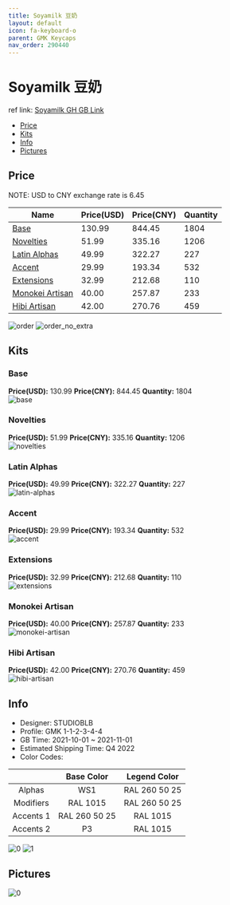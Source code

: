 ```yaml
---
title: Soyamilk 豆奶
layout: default
icon: fa-keyboard-o
parent: GMK Keycaps
nav_order: 290440
---
```


# Soyamilk 豆奶

ref link: [Soyamilk GH GB Link](https://geekhack.org/index.php?topic=114810.0)

* [Price](#price)
* [Kits](#kits)
* [Info](#info)
* [Pictures](#pictures)

## Price

NOTE: USD to CNY exchange rate is 6.45

| Name          | Price(USD)   |  Price(CNY) | Quantity |
| ------------- | ------------ |  ---------- | -------- |
|[Base](#base)|130.99|844.45|1804|
|[Novelties](#novelties)|51.99|335.16|1206|
|[Latin Alphas](#latin-alphas)|49.99|322.27|227|
|[Accent](#accent)|29.99|193.34|532|
|[Extensions](#extensions)|32.99|212.68|110|
|[Monokei Artisan](#monokei-artisan)|40.00|257.87|233|
|[Hibi Artisan](#hibi-artisan)|42.00|270.76|459|

<img src="{{ 'assets/images/gmk-keycaps/Soyamilk/order.png' | relative_url }}" alt="order" class="image featured">
<img src="{{ 'assets/images/gmk-keycaps/Soyamilk/order_no_extra.png' | relative_url }}" alt="order_no_extra" class="image featured">

## Kits
### Base  
**Price(USD):** 130.99	**Price(CNY):** 844.45	**Quantity:** 1804  
<img src="{{ 'assets/images/gmk-keycaps/Soyamilk/kits_pics/base.jpg' | relative_url }}" alt="base" class="image featured">

### Novelties  
**Price(USD):** 51.99	**Price(CNY):** 335.16	**Quantity:** 1206  
<img src="{{ 'assets/images/gmk-keycaps/Soyamilk/kits_pics/novelties.jpg' | relative_url }}" alt="novelties" class="image featured">

### Latin Alphas  
**Price(USD):** 49.99	**Price(CNY):** 322.27	**Quantity:** 227  
<img src="{{ 'assets/images/gmk-keycaps/Soyamilk/kits_pics/latin-alphas.jpg' | relative_url }}" alt="latin-alphas" class="image featured">

### Accent  
**Price(USD):** 29.99	**Price(CNY):** 193.34	**Quantity:** 532  
<img src="{{ 'assets/images/gmk-keycaps/Soyamilk/kits_pics/accent.jpg' | relative_url }}" alt="accent" class="image featured">

### Extensions  
**Price(USD):** 32.99	**Price(CNY):** 212.68	**Quantity:** 110  
<img src="{{ 'assets/images/gmk-keycaps/Soyamilk/kits_pics/extensions.jpg' | relative_url }}" alt="extensions" class="image featured">

### Monokei Artisan  
**Price(USD):** 40.00	**Price(CNY):** 257.87	**Quantity:** 233  
<img src="{{ 'assets/images/gmk-keycaps/Soyamilk/kits_pics/monokei-artisan.jpg' | relative_url }}" alt="monokei-artisan" class="image featured">

### Hibi Artisan  
**Price(USD):** 42.00	**Price(CNY):** 270.76	**Quantity:** 459  
<img src="{{ 'assets/images/gmk-keycaps/Soyamilk/kits_pics/hibi-artisan.png' | relative_url }}" alt="hibi-artisan" class="image featured">

## Info
* Designer: STUDIOBLB  
* Profile: GMK 1-1-2-3-4-4  
* GB Time: 2021-10-01 ~ 2021-11-01  
* Estimated Shipping Time: Q4 2022  
* Color Codes:  

| |Base Color     | Legend Color
| :-------------: | :-------------: | :------------:
|Alphas|WS1|RAL 260 50 25
|Modifiers|RAL 1015|RAL 260 50 25
|Accents 1|RAL 260 50 25|RAL 1015
|Accents 2|P3|RAL 1015

<img src="{{ 'assets/images/gmk-keycaps/Soyamilk/0.png' | relative_url }}" alt="0" class="image featured">
<img src="{{ 'assets/images/gmk-keycaps/Soyamilk/1.png' | relative_url }}" alt="1" class="image featured">

## Pictures  
<img src="{{ 'assets/images/gmk-keycaps/Soyamilk/rendering_pics/0.jpg' | relative_url }}" alt="0" class="image featured">
